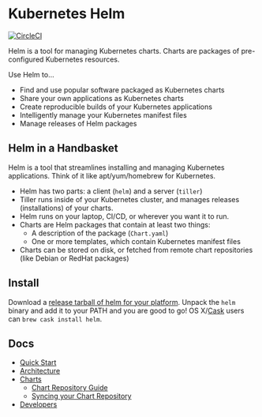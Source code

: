 # Kubernetes Helm

[![CircleCI](https://circleci.com/gh/kubernetes/helm.svg?style=svg)](https://circleci.com/gh/kubernetes/helm)

Helm is a tool for managing Kubernetes charts. Charts are packages of
pre-configured Kubernetes resources.

Use Helm to...

- Find and use popular software packaged as Kubernetes charts
- Share your own applications as Kubernetes charts
- Create reproducible builds of your Kubernetes applications
- Intelligently manage your Kubernetes manifest files
- Manage releases of Helm packages

## Helm in a Handbasket

Helm is a tool that streamlines installing and managing Kubernetes applications.
Think of it like apt/yum/homebrew for Kubernetes.

- Helm has two parts: a client (`helm`) and a server (`tiller`)
- Tiller runs inside of your Kubernetes cluster, and manages releases (installations)
  of your charts.
- Helm runs on your laptop, CI/CD, or wherever you want it to run.
- Charts are Helm packages that contain at least two things:
  - A description of the package (`Chart.yaml`)
  - One or more templates, which contain Kubernetes manifest files
- Charts can be stored on disk, or fetched from remote chart repositories
  (like Debian or RedHat packages)

## Install

Download a [release tarball of helm for your platform](https://github.com/kubernetes/helm/releases). Unpack the `helm` binary and add it to your PATH and you are good to go! OS X/[Cask](https://caskroom.github.io/) users can `brew cask install helm`.

## Docs

- [Quick Start](docs/quickstart.md)
- [Architecture](docs/architecture.md)
- [Charts](docs/charts.md)
	- [Chart Repository Guide](docs/chart_repository.md)
	- [Syncing your Chart Repository](docs/chart_repository_sync_example.md)
- [Developers](docs/developers.md)
